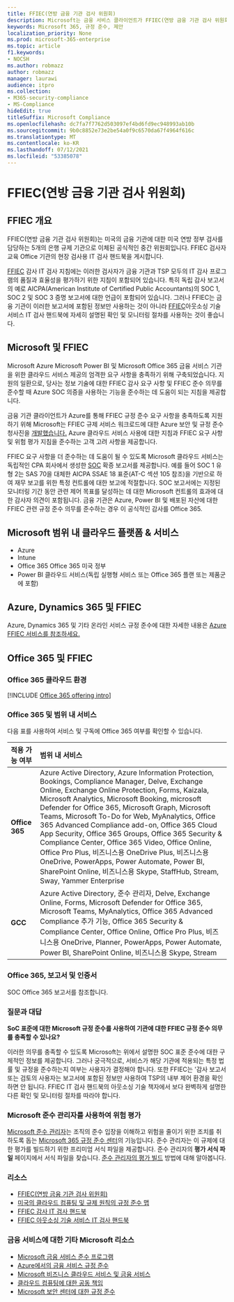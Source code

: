 ```yaml
---
title: FFIEC(연방 금융 기관 검사 위원회)
description: Microsoft는 금융 서비스 클라이언트가 FFIEC(연방 금융 기관 검사 위원회)의 감사 요구 사항을 준수할 수 있습니다.
keywords: Microsoft 365, 규정 준수, 제안
localization_priority: None
ms.prod: microsoft-365-enterprise
ms.topic: article
f1.keywords:
- NOCSH
ms.author: robmazz
author: robmazz
manager: laurawi
audience: itpro
ms.collection:
- M365-security-compliance
- MS-Compliance
hideEdit: true
titleSuffix: Microsoft Compliance
ms.openlocfilehash: dc7fa7f7762d503097ef4bd6fd9ec948993ab10b
ms.sourcegitcommit: 9b0c8852e73e2be54a0f9c6570da67f4964f616c
ms.translationtype: MT
ms.contentlocale: ko-KR
ms.lasthandoff: 07/12/2021
ms.locfileid: "53385078"
---
```

# <a name="federal-financial-institutions-examination-council-ffiec"></a>FFIEC(연방 금융 기관 검사 위원회)

## <a name="ffiec-overview"></a>FFIEC 개요

FFIEC(연방 금융 기관 검사 위원회)는 미국의 금융 기관에 대한 미국 연방 정부 검사를 담당하는 5개의 은행 규제 기관으로 이체된 공식적인 중간 위원회입니다. FFIEC 검사자 교육 Office 기관의 현장 검사용 IT 검사 핸드북을 게시합니다.

[FFIEC](https://ithandbook.ffiec.gov/it-booklets/audit.aspx) 감사 IT 검사 지침에는 이러한 검사자가 금융 기관과 TSP 모두의 IT 감사 프로그램의 품질과 효율성을 평가하기 위한 지침이 포함되어 있습니다. 특히 독립 감사 보고서의 예로 AICPA(American Institute of Certified Public Accountants)의 SOC 1, SOC 2 및 SOC 3 증명 보고서에 대한 언급이 포함되어 있습니다. 그러나 FFIEC는 금융 기관이 이러한 보고서에 포함된 정보만 사용하는 것이 아니라 [FFIEC](https://ithandbook.ffiec.gov/it-booklets/outsourcing-technology-services.aspx)아웃소싱 기술 서비스 IT 검사 핸드북에 자세히 설명된 확인 및 모니터링 절차를 사용하는 것이 좋습니다.

## <a name="microsoft-and-ffiec"></a>Microsoft 및 FFIEC

Microsoft Azure Microsoft Power BI 및 Microsoft Office 365 금융 서비스 기관을 위한 클라우드 서비스 제공의 엄격한 요구 사항을 충족하기 위해 구축되었습니다. 지원의 일환으로, 당사는 정보 기술에 대한 FFIEC 감사 요구 사항 및 FFIEC 준수 의무를 준수할 때 Azure SOC 의증을 사용하는 기능을 준수하는 데 도움이 되는 지침을 제공합니다.

금융 기관 클라이언트가 Azure를 통해 FFIEC 규정 준수 요구 사항을 충족하도록 지원하기 위해 Microsoft는 FFIEC 규제 서비스 워크로드에 대한 Azure 보안 및 규정 준수 청사진을 [개발했습니다.](https://servicetrust.microsoft.com/ViewPage/FFIECBlueprint) Azure 클라우드 서비스 사용에 대한 지침과 FFIEC 요구 사항 및 위험 평가 지침을 준수하는 고객 고려 사항을 제공합니다.

FFIEC 요구 사항을 더 준수하는 데 도움이 될 수 있도록 Microsoft 클라우드 서비스는 독립적인 CPA 회사에서 생성한 [SOC](offering-SOC.md) 확증 보고서를 제공합니다. 예를 들어 SOC 1 유형 2는 SAS 70을 대체한 AICPA SSAE 18 표준(AT-C 섹션 105 참조)을 기반으로 하여 재무 보고를 위한 특정 컨트롤에 대한 보고에 적절합니다. SOC 보고서에는 지정된 모니터링 기간 동안 관련 제어 목표를 달성하는 데 대한 Microsoft 컨트롤의 효과에 대한 감사자 의견이 포함됩니다. 금융 기관은 Azure, Power BI 및 배포된 자산에 대한 FFIEC 관련 규정 준수 의무를 준수하는 경우 이 공식적인 감사를 Office 365.

## <a name="microsoft-in-scope-cloud-platforms--services"></a>Microsoft 범위 내 클라우드 플랫폼 & 서비스

- Azure
- Intune
- Office 365 Office 365 미국 정부
- Power BI 클라우드 서비스(독립 실행형 서비스 또는 Office 365 플랜 또는 제품군에 포함)

## <a name="azure-dynamics-365-and-ffiec"></a>Azure, Dynamics 365 및 FFIEC

Azure, Dynamics 365 및 기타 온라인 서비스 규정 준수에 대한 자세한 내용은 [Azure FFIEC 서비스를 참조하세요.](/azure/compliance/offerings/offering-ffiec-us)

## <a name="office-365-and-ffiec"></a>Office 365 및 FFIEC

### <a name="office-365-cloud-environments"></a>Office 365 클라우드 환경

[!INCLUDE [Office 365 offering intro](../includes/o365-offering-introduction.md)]

### <a name="office-365-applicability-and-in-scope-services"></a>Office 365 및 범위 내 서비스

다음 표를 사용하여 서비스 및 구독에 Office 365 여부를 확인할 수 있습니다.

| **적용 가능 여부** | **범위 내 서비스** |
|:------------------|:----------------------|
| **Office 365** | Azure Active Directory, Azure Information Protection, Bookings, Compliance Manager, Delve, Exchange Online, Exchange Online Protection, Forms, Kaizala, Microsoft Analytics, Microsoft Booking, microsoft Defender for Office 365, Microsoft Graph, Microsoft Teams, Microsoft To-Do for Web, MyAnalytics, Office 365 Advanced Compliance add-on, Office 365 Cloud App Security, Office 365 Groups, Office 365 Security & Compliance Center, Office 365 Video, Office Online, Office Pro Plus, 비즈니스용 OneDrive Plus, 비즈니스용 OneDrive, PowerApps, Power Automate, Power BI, SharePoint Online, 비즈니스용 Skype, StaffHub, Stream, Sway, Yammer Enterprise |
| **GCC** | Azure Active Directory, 준수 관리자, Delve, Exchange Online, Forms, Microsoft Defender for Office 365, Microsoft Teams, MyAnalytics, Office 365 Advanced Compliance 추가 기능, Office 365 Security & Compliance Center, Office Online, Office Pro Plus, 비즈니스용 OneDrive, Planner, PowerApps, Power Automate, Power BI, SharePoint Online, 비즈니스용 Skype, Stream |

### <a name="office-365-audits-reports-and-certificates"></a>Office 365, 보고서 및 인증서

SOC Office 365 보고서를 참조합니다.

### <a name="frequently-asked-questions"></a>질문과 대답

**SoC 표준에 대한 Microsoft 규정 준수를 사용하여 기관에 대한 FFIEC 규정 준수 의무를 충족할 수 있나요?**

이러한 의무를 충족할 수 있도록 Microsoft는 위에서 설명한 SOC 표준 준수에 대한 구체적인 정보를 제공합니다. 그러나 궁극적으로, 서비스가 해당 기관에 적용되는 특정 법률 및 규정을 준수하는지 여부는 사용자가 결정해야 합니다. 또한 FFIEC는 '감사 보고서 또는 검토의 사용자는 보고서에 포함된 정보만 사용하여 TSP의 내부 제어 환경을 확인하면 안 됩니다. FFIEC IT 검사 핸드북의 아웃소싱 [](https://ithandbook.ffiec.gov/it-booklets/outsourcing-technology-services.aspx) 기술 책자에서 보다 완벽하게 설명한 다른 확인 및 모니터링 절차를 따라야 합니다.

### <a name="use-microsoft-compliance-manager-to-assess-your-risk"></a>Microsoft 준수 관리자를 사용하여 위험 평가

[Microsoft 준수 관리자](/microsoft-365/compliance/compliance-manager)는 조직의 준수 입장을 이해하고 위험을 줄이기 위한 조치를 취하도록 돕는 [Microsoft 365 규정 준수 센터](/microsoft-365/compliance/microsoft-365-compliance-center)의 기능입니다. 준수 관리자는 이 규제에 대한 평가를 빌드하기 위한 프리미엄 서식 파일을 제공합니다. 준수 관리자의 **평가 서식 파일** 페이지에서 서식 파일을 찾습니다. [준수 관리자의 평가 빌드](/microsoft-365/compliance/compliance-manager-assessments) 방법에 대해 알아봅니다.

### <a name="resources"></a>리소스

- [FFIEC(연방 금융 기관 검사 위원회)](https://www.ffiec.gov/)
- [미국의 클라우드 컴퓨팅 및 규제 원칙의 규정 준수 맵](https://servicetrust.microsoft.com/ViewPage/TrustDocuments?command=Download&downloadType=Document&downloadId=5b483567-00b0-4d86-96ae-ee887dadb61c&docTab=6d000410-c9e9-11e7-9a91-892aae8839ad_Compliance_Guides)
- [FFIEC 감사 IT 검사 핸드북](https://ithandbook.ffiec.gov/it-booklets/audit.aspx)
- [FFIEC 아웃소싱 기술 서비스 IT 검사 핸드북](https://ithandbook.ffiec.gov/it-booklets/outsourcing-technology-services.aspx)

### <a name="other-microsoft-resources-for-financial-services"></a>금융 서비스에 대한 기타 Microsoft 리소스

- [Microsoft 금융 서비스 준수 프로그램](https://www.microsoft.com/download/details.aspx?id=55332)
- [Azure에서의 금융 서비스 규정 준수](https://azure.microsoft.com/resources/videos/azurecon-2015-financial-services-compliance-in-azure/)
- [Microsoft 비즈니스 클라우드 서비스 및 금융 서비스](https://servicetrust.microsoft.com/viewpage/financialservicesoverview)
- [클라우드 컴퓨팅에 대한 공동 책임](https://aka.ms/sharedresponsibility)
- [Microsoft 보안 센터에 대한 규정 준수](https://www.microsoft.com/trust-center/compliance/compliance-overview)
